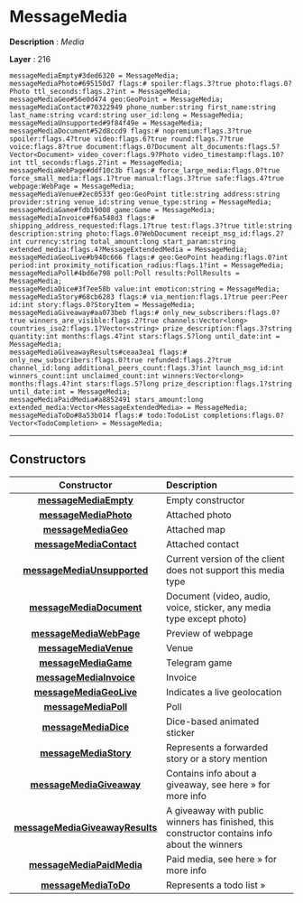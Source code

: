 # MessageMedia

**Description** : *Media*

**Layer** : 216

```tl
messageMediaEmpty#3ded6320 = MessageMedia;
messageMediaPhoto#695150d7 flags:# spoiler:flags.3?true photo:flags.0?Photo ttl_seconds:flags.2?int = MessageMedia;
messageMediaGeo#56e0d474 geo:GeoPoint = MessageMedia;
messageMediaContact#70322949 phone_number:string first_name:string last_name:string vcard:string user_id:long = MessageMedia;
messageMediaUnsupported#9f84f49e = MessageMedia;
messageMediaDocument#52d8ccd9 flags:# nopremium:flags.3?true spoiler:flags.4?true video:flags.6?true round:flags.7?true voice:flags.8?true document:flags.0?Document alt_documents:flags.5?Vector<Document> video_cover:flags.9?Photo video_timestamp:flags.10?int ttl_seconds:flags.2?int = MessageMedia;
messageMediaWebPage#ddf10c3b flags:# force_large_media:flags.0?true force_small_media:flags.1?true manual:flags.3?true safe:flags.4?true webpage:WebPage = MessageMedia;
messageMediaVenue#2ec0533f geo:GeoPoint title:string address:string provider:string venue_id:string venue_type:string = MessageMedia;
messageMediaGame#fdb19008 game:Game = MessageMedia;
messageMediaInvoice#f6a548d3 flags:# shipping_address_requested:flags.1?true test:flags.3?true title:string description:string photo:flags.0?WebDocument receipt_msg_id:flags.2?int currency:string total_amount:long start_param:string extended_media:flags.4?MessageExtendedMedia = MessageMedia;
messageMediaGeoLive#b940c666 flags:# geo:GeoPoint heading:flags.0?int period:int proximity_notification_radius:flags.1?int = MessageMedia;
messageMediaPoll#4bd6e798 poll:Poll results:PollResults = MessageMedia;
messageMediaDice#3f7ee58b value:int emoticon:string = MessageMedia;
messageMediaStory#68cb6283 flags:# via_mention:flags.1?true peer:Peer id:int story:flags.0?StoryItem = MessageMedia;
messageMediaGiveaway#aa073beb flags:# only_new_subscribers:flags.0?true winners_are_visible:flags.2?true channels:Vector<long> countries_iso2:flags.1?Vector<string> prize_description:flags.3?string quantity:int months:flags.4?int stars:flags.5?long until_date:int = MessageMedia;
messageMediaGiveawayResults#ceaa3ea1 flags:# only_new_subscribers:flags.0?true refunded:flags.2?true channel_id:long additional_peers_count:flags.3?int launch_msg_id:int winners_count:int unclaimed_count:int winners:Vector<long> months:flags.4?int stars:flags.5?long prize_description:flags.1?string until_date:int = MessageMedia;
messageMediaPaidMedia#a8852491 stars_amount:long extended_media:Vector<MessageExtendedMedia> = MessageMedia;
messageMediaToDo#8a53b014 flags:# todo:TodoList completions:flags.0?Vector<TodoCompletion> = MessageMedia;
```

---

## Constructors

| Constructor | Description |
| :---: | :--- |
| [**messageMediaEmpty**](constructor/messageMediaEmpty) | Empty constructor |
| [**messageMediaPhoto**](constructor/messageMediaPhoto) | Attached photo |
| [**messageMediaGeo**](constructor/messageMediaGeo) | Attached map |
| [**messageMediaContact**](constructor/messageMediaContact) | Attached contact |
| [**messageMediaUnsupported**](constructor/messageMediaUnsupported) | Current version of the client does not support this media type |
| [**messageMediaDocument**](constructor/messageMediaDocument) | Document (video, audio, voice, sticker, any media type except photo) |
| [**messageMediaWebPage**](constructor/messageMediaWebPage) | Preview of webpage |
| [**messageMediaVenue**](constructor/messageMediaVenue) | Venue |
| [**messageMediaGame**](constructor/messageMediaGame) | Telegram game |
| [**messageMediaInvoice**](constructor/messageMediaInvoice) | Invoice |
| [**messageMediaGeoLive**](constructor/messageMediaGeoLive) | Indicates a live geolocation |
| [**messageMediaPoll**](constructor/messageMediaPoll) | Poll |
| [**messageMediaDice**](constructor/messageMediaDice) | Dice-based animated sticker |
| [**messageMediaStory**](constructor/messageMediaStory) | Represents a forwarded story or a story mention |
| [**messageMediaGiveaway**](constructor/messageMediaGiveaway) | Contains info about a giveaway, see here » for more info |
| [**messageMediaGiveawayResults**](constructor/messageMediaGiveawayResults) | A giveaway with public winners has finished, this constructor contains info about the winners |
| [**messageMediaPaidMedia**](constructor/messageMediaPaidMedia) | Paid media, see here » for more info |
| [**messageMediaToDo**](constructor/messageMediaToDo) | Represents a todo list » |
